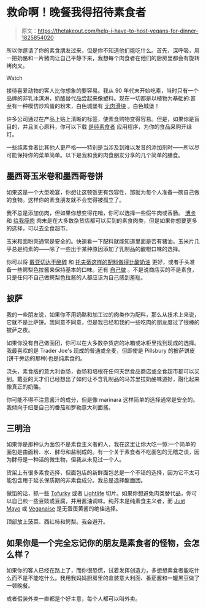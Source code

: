 # 救命啊！晚餐我得招待素食者

> 原文：<https://thetakeout.com/help-i-have-to-host-vegans-for-dinner-1825854020>

所以你邀请了你的素食朋友过来，但是你不知道他们能吃什么。首先，深呼吸，用一把奶酪和一片猪肉让自己平静下来，我想每个肉食者在他们的厨房里都会有旋转烤肉叉。

Watch

接待喜爱动物的客人比你想象的要容易。我从 90 年代末开始吃素，当时只有一个品牌的非乳冰淇淋，奶酪替代品尝起来像塑料。现在一切都是以植物为基础的:甚至有一种模仿炒鸡蛋的粉末，白色城堡有 [无肉滑块](https://thetakeout.com/white-castles-impossible-slider-cleverly-disguises-its-1825282558#_ga=2.228132573.170142890.1525653908-308846628.1493669845) 。白色城堡！

许多公司通过在产品上贴上清晰的标签，使素食购物变得容易。但是，如果你是盲目的，并且关心原料，你可以下载 [是纯素食者](http://isitvegan.net/) 应用程序，为你的食品采购开绿灯。

一些纯素食者比其他人更严格——特别是当涉及到难以发音的添加剂时——所以尽可能保持你的菜单简单。以下是我和我的肉食朋友分享的几个简单的膳食。

## **墨西哥玉米卷和墨西哥卷饼**

如果这是一个大型晚宴，你想让这顿饭更有包容性，那就为每个人准备一碗自己做的食物。这样你的素食朋友就不会觉得被孤立了。

我不总是添加仿肉，但如果你想变得花哨，你可以选择一些假牛肉或香肠。 [博卡](http://www.kraftheinz-foodservice.com/en/productsandbrands/meats/boca/products) 和 [给我瘦肉](https://lightlife.com/products/gimme-lean-sausage) 肉末是在大多数杂货店都可以买到的素食肉类，但是如果你想要更多的选择，可以去全食超市。

玉米和面粉壳通常是安全的。快速看一下配料就能知道里面是否有猪油。玉米片几乎总是纯素的——除了一些出于某种原因添加了乳制品的酸橙口味的选择。

你可以将 [戴亚切达干酪碎](https://daiyafoods.com/our-foods/shreds/cheddar/) 和 [托夫蒂这样的配料做得比酸奶油](https://tofutti.com/frozen-desserts/sour-cream/) 更好，或者手头准备一些鳄梨色拉酱来保持基本的口味。还有 [自己做](https://thetakeout.com/learn-how-to-make-the-perfect-guacamole-with-chef-rick-1798163727) 。不是说商店买的不是素食，只是任何不自己做鳄梨色拉酱的人都应该为自己感到羞耻。

## **披萨**

我的一些朋友说，如果你不用奶酪和加工过的肉类作为配料，那么从技术上来说，它就不是比萨饼。我同意不同意，但是我已经和我的一些吃肉的朋友度过了很棒的披萨之夜。

如果你没有自己做面团，你可以在大多数杂货店的冰箱或冰柜里找到现成的选择。我最喜欢的是 Trader Joe's 现成的普通或全麦，但即使是 Pillsbury 的披萨饼皮(饼干旁边的那种)也是纯素食的。

浇头，素食版的意大利香肠，香肠和培根在任何天然食品商店或全食超市都可以买到。戴亚的天才们已经想出了如何让不含乳制品的马苏里拉奶酪味道好，融化起来像真正的奶酪。

你可能不得不注意酱汁的成分，但是像 marinara 这样简单的选择通常是安全的。我倾向于纽曼自己的番茄和罗勒意大利面酱。

## **三明治**

如果你是那种认为面包不是素食主义者的人，我在这里让你大吃一惊:一个简单的面包是由面粉、水、酵母和盐制成的。有一个关于素食者不吃面包的无稽之谈，因为酵母是一种活的微生物，但我从未见过一个人。

货架上有很多素食选择，但面包店的新鲜面包总是一个不错的选择，因为它不太可能包含用于延长保质期的非素食成分。我总是选择酸面团。

做馅的话，抓一些 [Tofurky](https://tofurky.com/) 或者 [Lightlife](https://lightlife.com/) 切片。如果你想避免肉类替代品，你可以自己煎一些豆豉或豆腐，并用酱油调味。纯芥末是纯素食主义者，而 [Just Mayo](https://justforall.com/en-us/products/consumer/mayo) 或 [Veganaise](https://followyourheart.com/vegenaise-eggless-mayonnaise-old/) 是无蛋蛋黄酱的绝佳选择。

顶部放上菠菜、西红柿和鳄梨。我会避开。

## 如果你是一个完全忘记你的朋友是素食者的怪物，会怎么样？

如果你的客人已经在路上了，而你很恐慌，试着发挥创造力，多想想素食者能吃什么而不是不能吃什么。我用我妈妈厨房里的盒装意大利面、番茄酱和一罐黑豆做了一顿晚餐。

或者假装外卖一直都是个好主意，每个人都可以叫外卖。